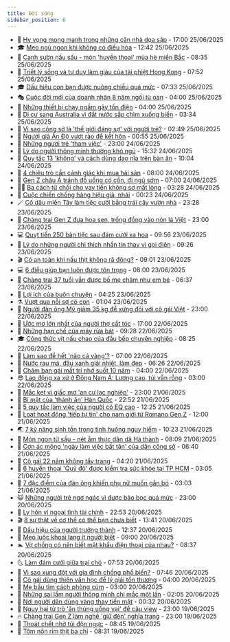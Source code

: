 ```yaml
---
title: Đời sống
sidebar_position: 6
---
```


<!-- vnexpress-doi-song:START -->
- 🚀 [Hy vọng mong manh trong những căn nhà dọa sập](https://vnexpress.net/hy-vong-mong-manh-trong-nhung-can-nha-doa-sap-4904053.html) - 17:00 25/06/2025
- 🎓 [Mẹo ngủ ngon khi không có điều hòa](https://vnexpress.net/meo-ngu-ngon-khi-khong-co-dieu-hoa-4905222.html) - 12:42 25/06/2025
- 🚦 [Canh sườn nấu sấu - món &#39;huyền thoại&#39; mùa hè miền Bắc](https://vnexpress.net/doi-song-cooking-canh-suon-nau-sau-4473094.html) - 08:35 25/06/2025
- 🦣 [Triết lý sống và tư duy làm giàu của tài phiệt Hong Kong](https://vnexpress.net/triet-ly-song-va-tu-duy-lam-giau-cua-tai-phiet-hong-kong-4906075.html) - 07:52 25/06/2025
- 🎓 [Dấu hiệu con bạn được nuông chiều quá mức](https://vnexpress.net/dau-hieu-con-ban-duoc-nuong-chieu-qua-muc-4905730.html) - 07:33 25/06/2025
- 🎭 [Cuộc đời mới của doanh nhân 8 năm ngồi tù oan](https://vnexpress.net/cuoc-doi-moi-cua-doanh-nhan-8-nam-ngoi-tu-oan-4905977.html) - 04:00 25/06/2025
- 🦅 [Những thiết bị chạy ngầm gây tốn điện](https://vnexpress.net/nhung-thiet-bi-chay-ngam-gay-ton-dien-4905906.html) - 04:00 25/06/2025
- 🎃 [Di cư sang Australia vì đất nước sắp chìm xuống biển](https://vnexpress.net/di-cu-sang-australia-vi-dat-nuoc-sap-chim-xuong-bien-4904996.html) - 03:34 25/06/2025
- 💪 [Vì sao công sở là &#39;thế giới đáng sợ&#39; với người trẻ?](https://vnexpress.net/vi-sao-cong-so-la-the-gioi-dang-so-voi-nguoi-tre-4905708.html) - 02:49 25/06/2025
- 🐻 [Người già Ấn Độ vượt rào để kết hôn](https://vnexpress.net/nguoi-gia-an-do-vuot-rao-de-ket-hon-4905661.html) - 00:55 25/06/2025
- 🧠 [Những người trẻ &#39;tham việc&#39;](https://vnexpress.net/nhung-nguoi-tre-tham-viec-4905252.html) - 23:00 24/06/2025
- 🐘 [Lý do người thông minh thường khó ngủ](https://vnexpress.net/ly-do-nguoi-thong-minh-thuong-kho-ngu-4905645.html) - 15:32 24/06/2025
- 👹 [Quy tắc 13 &#39;không&#39; và cách dùng dao nĩa trên bàn ăn](https://vnexpress.net/quy-tac-13-khong-va-cach-dung-dao-nia-tren-ban-an-4905742.html) - 10:04 24/06/2025
- 💂 [4 chiêu trò cần cảnh giác khi mua hải sản](https://vnexpress.net/4-chieu-tro-can-canh-giac-khi-mua-hai-san-4905264.html) - 08:00 24/06/2025
- 🦍 [Gen Z châu Á tránh đồ uống có cồn, đi ngủ sớm](https://vnexpress.net/gen-z-chau-a-tranh-do-uong-co-con-di-ngu-som-4904720.html) - 07:00 24/06/2025
- 🧑‍🏫 [Ba cách từ chối cho vay tiền không sợ mất lòng](https://vnexpress.net/ba-cach-tu-choi-cho-vay-tien-khong-so-mat-long-4905256.html) - 03:28 24/06/2025
- 🧰 [Cuộc chiến chống hàng hiệu giả, nhái](https://vnexpress.net/cuoc-chien-chong-hang-hieu-gia-nhai-4905090.html) - 00:23 24/06/2025
- 🪄 [Cô dâu miền Tây làm tiệc cưới bằng trái cây vườn nhà](https://vnexpress.net/co-dau-mien-tay-lam-tiec-cuoi-bang-trai-cay-vuon-nha-4905292.html) - 23:28 23/06/2025
- 🐲 [Chàng trai Gen Z đưa hoa sen, trống đồng vào nón lá Việt](https://vnexpress.net/chang-trai-gen-z-dua-hoa-sen-trong-dong-vao-non-la-viet-4905307.html) - 23:00 23/06/2025
- 💻 [Quỵt tiền 250 bàn tiệc sau đám cưới xa hoa](https://vnexpress.net/quyt-tien-250-ban-tiec-sau-dam-cuoi-xa-hoa-4904808.html) - 09:56 23/06/2025
- 🐘 [Lý do những người chỉ thích nhắn tin thay vì gọi điện](https://vnexpress.net/ly-do-nhung-nguoi-chi-thich-nhan-tin-thay-vi-goi-dien-4905107.html) - 09:26 23/06/2025
- 🎬 [Có an toàn khi nấu thịt không rã đông?](https://vnexpress.net/co-an-toan-khi-nau-thit-khong-ra-dong-4904816.html) - 09:01 23/06/2025
- 💻 [6 điều giúp bạn luôn được tôn trọng](https://vnexpress.net/6-dieu-giup-ban-luon-duoc-ton-trong-4905061.html) - 08:00 23/06/2025
- 🧰 [Chàng trai 37 tuổi vẫn được bố mẹ chăm như em bé](https://vnexpress.net/chang-trai-37-tuoi-van-duoc-bo-me-cham-nhu-em-be-4905088.html) - 06:37 23/06/2025
- 🫣 [Lợi ích của buôn chuyện](https://vnexpress.net/loi-ich-cua-buon-chuyen-4904795.html) - 04:25 23/06/2025
- ⚗️ [Vượt qua nỗi sợ có con](https://vnexpress.net/vuot-qua-noi-so-co-con-4904785.html) - 01:04 23/06/2025
- 🌊 [Người đàn ông Mỹ giảm 35 kg để xứng đôi với cô gái Việt](https://vnexpress.net/nguoi-dan-ong-my-giam-35-kg-de-xung-doi-voi-co-gai-viet-4899547.html) - 23:00 22/06/2025
- 💃 [Ước mơ lớn nhất của người thợ cắt tóc](https://vnexpress.net/uoc-mo-lon-nhat-cua-nguoi-tho-cat-toc-4904509.html) - 17:00 22/06/2025
- 🦆 [Những hạn chế của máy rửa bát](https://vnexpress.net/nhung-han-che-cua-may-rua-bat-4474067.html) - 09:28 22/06/2025
- 🎓 [Công thức vịt nấu chao của đầu bếp chuyên nghiệp](https://vnexpress.net/doi-song-cooking-vit-nau-chao-4480425.html) - 08:25 22/06/2025
- 💪 [Làm sao để hết &#39;não cá vàng&#39;?](https://vnexpress.net/lam-sao-de-het-nao-ca-vang-4904589.html) - 07:00 22/06/2025
- 🤔 [Nước rau má, đậu xanh giải nhiệt, làm đẹp](https://vnexpress.net/doi-song-cooking-nuoc-rau-ma-dau-xanh-4479309.html) - 06:26 22/06/2025
- 🧰 [Chăm bạn gái mất trí nhớ suốt 10 năm](https://vnexpress.net/cham-ban-gai-mat-tri-nho-suot-10-nam-4904652.html) - 04:00 22/06/2025
- 😎 [Lao động xa xứ ở Đông Nam Á: Lương cao, túi vẫn rỗng](https://vnexpress.net/lao-dong-xa-xu-o-dong-nam-a-luong-cao-tui-van-rong-4904514.html) - 03:00 22/06/2025
- 🌮 [Mắc kẹt vì giấc mơ &#39;an cư lạc nghiệp&#39;](https://vnexpress.net/mac-ket-vi-giac-mo-an-cu-lac-nghiep-4904555.html) - 23:00 21/06/2025
- 🧠 [Bí mật của &#39;thánh ăn&#39; Hàn Quốc](https://vnexpress.net/bi-mat-cua-thanh-an-han-quoc-4904483.html) - 22:52 21/06/2025
- 🎡 [5 quy tắc làm việc của người có EQ cao](https://vnexpress.net/5-quy-tac-lam-viec-cua-nguoi-co-eq-cao-4473695.html) - 12:25 21/06/2025
- 🎡 [Loạt hoạt động &#39;tiếp tự tin&#39; cho nam giới từ Romano Gen Z](https://vnexpress.net/loat-hoat-dong-tiep-tu-tin-cho-nam-gioi-tu-romano-gen-z-4903843.html) - 12:00 21/06/2025
- 🌏 [7 kỹ năng sinh tồn trong tình huống nguy hiểm](https://vnexpress.net/7-ky-nang-sinh-ton-trong-tinh-huong-nguy-hiem-4477133.html) - 10:23 21/06/2025
- 🐻 [Món ngon từ sấu - nét ẩm thực dân dã Hà thành](https://vnexpress.net/doi-song-cooking-mon-ngon-tu-sau-4482052.html) - 08:09 21/06/2025
- 💂 [Cơn ác mộng &#39;ngày làm việc bất tận&#39; của dân công sở](https://vnexpress.net/con-ac-mong-ngay-lam-viec-bat-tan-cua-dan-cong-so-4904468.html) - 06:40 21/06/2025
- 🥸 [Cô gái 22 năm không tẩy trang](https://vnexpress.net/co-gai-22-nam-khong-tay-trang-4904363.html) - 04:20 21/06/2025
- 🌋 [6 huyền thoại &#39;Quỷ đỏ&#39; được kiểm tra sức khỏe tại TP HCM](https://vnexpress.net/6-huyen-thoai-quy-do-duoc-kiem-tra-suc-khoe-tai-tp-hcm-4904347.html) - 03:05 21/06/2025
- 🦩 [7 đặc điểm của đàn ông khiến phụ nữ muốn gắn bó](https://vnexpress.net/7-dac-diem-cua-dan-ong-khien-phu-nu-muon-gan-bo-4903416.html) - 03:03 21/06/2025
- 😺 [Những người trẻ ngơ ngác vì được bảo bọc quá mức](https://vnexpress.net/nhung-nguoi-tre-ngo-ngac-vi-duoc-bao-boc-qua-muc-4903173.html) - 23:00 20/06/2025
- 🐻 [Ly hôn vì ngoại tình tài chính](https://vnexpress.net/ly-hon-vi-ngoai-tinh-tai-chinh-4903913.html) - 22:53 20/06/2025
- 🎬 [8 sự thật về cơ thể có thể bạn chưa biết](https://vnexpress.net/8-su-that-ve-co-the-co-the-ban-chua-biet-4477560.html) - 13:41 20/06/2025
- 🎊 [Dấu hiệu của người trưởng thành](https://vnexpress.net/dau-hieu-cua-nguoi-truong-thanh-4480842.html) - 12:37 20/06/2025
- 💄 [Mẹo luộc khoai lang ít người biết](https://vnexpress.net/meo-luoc-khoai-lang-it-nguoi-biet-4903327.html) - 09:00 20/06/2025
- 🏊 [Vợ chồng có nên biết mật khẩu điện thoại của nhau?](https://vnexpress.net/vo-chong-co-nen-biet-mat-khau-dien-thoai-cua-nhau-4903909.html) - 08:37 20/06/2025
- 🌜 [Làm đám cưới giữa trại chó](https://vnexpress.net/lam-dam-cuoi-giua-trai-cho-4903907.html) - 07:53 20/06/2025
- 🤡 [Vì sao xung đột với gia đình chồng phổ biến?](https://vnexpress.net/vi-sao-xung-dot-voi-gia-dinh-chong-pho-bien-4903914.html) - 07:46 20/06/2025
- 🥰 [Cô gái dùng thiên văn học để lý giải tổn thương](https://vnexpress.net/co-gai-dung-thien-van-hoc-de-ly-giai-ton-thuong-4903658.html) - 04:00 20/06/2025
- 🦍 [Mẹ bầu tìm cách phòng cúm](https://vnexpress.net/me-bau-tim-cach-phong-cum-4903957.html) - 03:00 20/06/2025
- 🫣 [Những sai lầm người thông minh chỉ mắc một lần](https://vnexpress.net/nhung-sai-lam-nguoi-thong-minh-chi-mac-mot-lan-4903911.html) - 02:05 20/06/2025
- 🚦 [Nơi người dân dùng vàng thay tiền mặt](https://vnexpress.net/noi-nguoi-dan-dung-vang-thay-tien-mat-4903916.html) - 00:32 20/06/2025
- 🐘 [Nguy hại từ trò &#39;ăn thùng uống vại&#39; để câu view](https://vnexpress.net/nguy-hai-tu-tro-an-thung-uong-vai-de-cau-view-4903761.html) - 23:00 19/06/2025
- 🔥 [Chàng trai Gen Z làm nghề &#39;giữ đèn&#39; nghĩa trang](https://vnexpress.net/chang-trai-gen-z-lam-nghe-giu-den-nghia-trang-4903246.html) - 23:00 19/06/2025
- 🎃 [Thoát chết nhờ túi độn ngực](https://vnexpress.net/thoat-chet-nho-tui-don-nguc-4903661.html) - 08:45 19/06/2025
- 🥳 [Tôm nõn rim thịt ba chỉ](https://vnexpress.net/tom-non-rim-thit-ba-chi-4903313.html) - 08:31 19/06/2025<!-- vnexpress-doi-song:END -->
